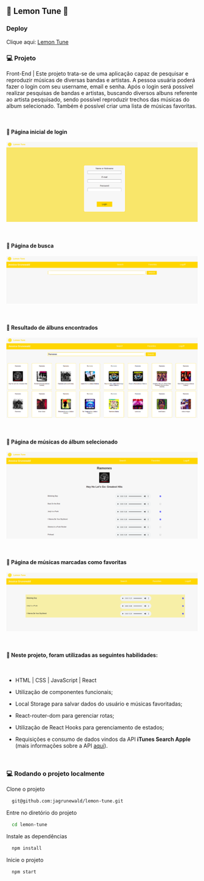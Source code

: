 ## :lemon: Lemon Tune :musical_score:

### Deploy

Clique aqui: [Lemon Tune](https://jagrunewald.github.io/lemon-tune/#/)

### :computer: Projeto

Front-End | Este projeto trata-se de uma aplicação capaz de pesquisar e reproduzir músicas de diversas bandas e artistas. A pessoa usuária poderá fazer o login com seu username, email e senha. Após o login será possível realizar pesquisas de bandas e artistas, buscando diversos albuns referente ao artista pesquisado, sendo possível reproduzir trechos das músicas do album selecionado. Também é possível criar uma lista de músicas favoritas.

</br>

#### :small_orange_diamond: Página inicial de login

![Image](https://github.com/jagrunewald/lemon-tune/blob/main/public/page-lemon-tune.png)

</br>

#### :small_orange_diamond: Página de busca

![Image](https://github.com/jagrunewald/lemon-tune/blob/main/public/page-search-lemon-tune.png)

</br>

#### :small_orange_diamond: Resultado de álbuns encontrados

![Image](https://github.com/jagrunewald/lemon-tune/blob/main/public/search-albums.png)

</br>

#### :small_orange_diamond: Página de músicas do álbum selecionado

![Image](https://github.com/jagrunewald/lemon-tune/blob/main/public/album.png)

</br>

#### :small_orange_diamond: Página de músicas marcadas como favoritas

![Image](https://github.com/jagrunewald/lemon-tune/blob/main/public/favorites.png)

</br>



#### :small_blue_diamond: Neste projeto, foram utilizadas as seguintes habilidades:

</br>

- HTML | CSS | JavaScript | React

- Utilização de componentes funcionais;

- Local Storage para salvar dados do usuário e músicas favoritadas;

- React-router-dom para gerenciar rotas;

- Utilização de React Hooks para gerenciamento de estados;

- Requisições e consumo de dados vindos da API **iTunes Search Apple** (mais informações sobre a API [aqui](https://developer.apple.com/library/archive/documentation/AudioVideo/Conceptual/iTuneSearchAPI/Searching.html#//apple_ref/doc/uid/TP40017632-CH5-SW1)).

</br>

### :computer: Rodando o projeto localmente

Clone o projeto

```bash
  git@github.com:jagrunewald/lemon-tune.git
```

Entre no diretório do projeto

```bash
  cd lemon-tune
```

Instale as dependências

```bash
  npm install
```

Inicie o projeto

```bash
  npm start
```
